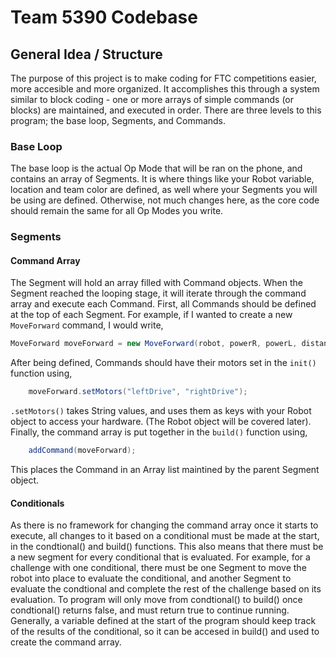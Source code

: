 # Team 5390 Codebase

## General Idea / Structure

   The purpose of this project is to make coding for FTC competitions easier, more accesible and more organized. It accomplishes this through a system similar to block coding - one or more arrays of simple commands (or blocks) are maintained, and executed in order. There are three levels to this program; the base loop, Segments, and Commands.

### Base Loop

   The base loop is the actual Op Mode that will be ran on the phone, and contains an array of Segments. It is where things like your Robot variable, location and team color are defined, as well where your Segments you will be using are defined. Otherwise, not much changes here, as the core code should remain the same for all Op Modes you write.

### Segments

#### Command Array

   The Segment will hold an array filled with Command objects. When the Segment reached the looping stage, it will iterate through the command array and execute each Command. First, all Commands should be defined at the top of each Segment. For example, if I wanted to create a new `MoveForward` command, I would write, 

```java
MoveForward moveForward = new MoveForward(robot, powerR, powerL, distanceR, distanceL);
```

   After being defined, Commands should have their motors set in the `init()` function  using,

```java
	moveForward.setMotors("leftDrive", "rightDrive");
```

   `.setMotors()` takes String values, and uses them as keys with your Robot object to access your hardware. (The Robot object will be covered later). Finally, the command array is put together in the `build()` function using,

```java
	addCommand(moveForward);
```

This places the Command in an Array list maintined by the parent Segment object.

#### Conditionals

   As there is no framework for changing the command array once it starts to execute, all changes to it based on a conditional must be made at the start, in the condtional() and build() functions. This also means that there must be a new segment for every conditional that is evaluated. For example, for a challenge with one conditional, there must be one Segment to move the robot into place to evaluate the conditional, and another Segment to evaluate the condtional and complete the rest of the challenge based on its evaluation. To program will only move from condtional() to build() once condtional() returns false, and must return true to continue running. Generally, a variable defined at the start of the program should keep track of the results of the conditional, so it can be accesed in build() and used to create the command array.
